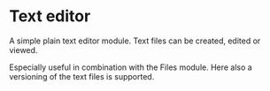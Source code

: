 # Text editor

A simple plain text editor module. Text files can be created, edited or viewed.

Especially useful in combination with the Files module. Here also a versioning of the text files is supported.

